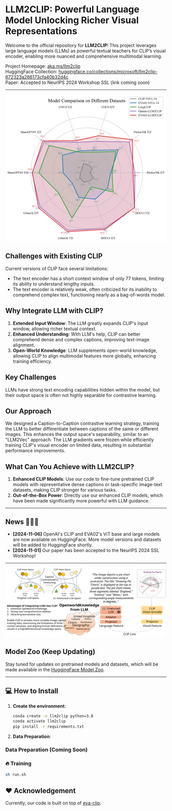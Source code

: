 # LLM2CLIP: Powerful Language Model Unlocking Richer Visual Representations

Welcome to the official repository for **LLM2CLIP**! This project leverages large language models (LLMs) as powerful textual teachers for CLIP’s visual encoder, enabling more nuanced and comprehensive multimodal learning. 

Project Homepage: [aka.ms/llm2clip](https://aka.ms/llm2clip)  
HuggingFace Collection: [huggingface.co/collections/microsoft/llm2clip-672323a266173cfa40b32d4c](https://huggingface.co/collections/microsoft/llm2clip-672323a266173cfa40b32d4c)  
Paper: Accepted to NeurIPS 2024 Workshop SSL (link coming soon)

---
![custom_radar_chart_no_outer_grid.svg](docs%2Fstatic%2Fimages%2Fcustom_radar_chart_no_outer_grid.svg)
## Challenges with Existing CLIP

Current versions of CLIP face several limitations:
- The text encoder has a short context window of only 77 tokens, limiting its ability to understand lengthy inputs.
- The text encoder is relatively weak, often criticized for its inability to comprehend complex text, functioning nearly as a bag-of-words model.

## Why Integrate LLM with CLIP?

1. **Extended Input Window**: The LLM greatly expands CLIP's input window, allowing richer textual context.
2. **Enhanced Understanding**: With LLM's help, CLIP can better comprehend dense and complex captions, improving text-image alignment.
3. **Open-World Knowledge**: LLM supplements open-world knowledge, allowing CLIP to align multimodal features more globally, enhancing training efficiency.

## Key Challenges

LLMs have strong text encoding capabilities hidden within the model, but their output space is often not highly separable for contrastive learning.

## Our Approach

We designed a Caption-to-Caption contrastive learning strategy, training the LLM to better differentiate between captions of the same or different images. This enhances the output space's separability, similar to an "LLM2Vec" approach. The LLM gradients were frozen while efficiently training CLIP's visual encoder on limited data, resulting in substantial performance improvements.

## What Can You Achieve with LLM2CLIP?

1. **Enhanced CLIP Models**: Use our code to fine-tune pretrained CLIP models with representative dense captions or task-specific image-text datasets, making CLIP stronger for various tasks.
2. **Out-of-the-Box Power**: Directly use our enhanced CLIP models, which have been made significantly more powerful with LLM guidance.

---

## News 🚀🚀🚀
- **[2024-11-06]** OpenAI's CLIP and EVA02's ViT base and large models are now available on HuggingFace. More model versions and datasets will be added to HuggingFace shortly.
- **[2024-11-01]** Our paper has been accepted to the NeurIPS 2024 SSL Workshop!

---
![main.svg](docs%2Fstatic%2Fimages%2Fmain.svg)
## Model Zoo (Keep Updating)

Stay tuned for updates on pretrained models and datasets, which will be made available in the [HuggingFace Model Zoo](https://huggingface.co/collections/microsoft/llm2clip-672323a266173cfa40b32d4c).

---

## 💻 How to Install

1. **Create the environment**:

   ```bash
   conda create -n llm2clip python=3.8
   conda activate llm2clip
   pip install -r requirements.txt
   ```
2. **Data Preparation**:

### Data Preparation (Coming Soon) 

### 🔥 Training
   
   ```bash
   sh run.sh
   ```

## ❤️ Acknowledgement

Currently, our code is built on top of [eva-clip](https://github.com/baaivision/EVA/tree/master/EVA-CLIP).
